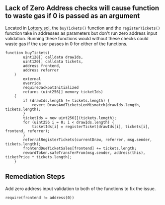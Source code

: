 ## Lack of Zero Address checks will cause function to waste gas if 0 is passed as an argument

Located in [Lottery.sol](https://github.com/code-423n4/2023-03-wenwin/blob/91b89482aaedf8b8feb73c771d11c257eed997e8/src/Lottery.sol#L110), the `buyTickets()` function and the `registerTickets()` function take in addresses as parameters but don't run zero address input validation. Running these functions would without these checks could waste gas if the user passes in 0 for either of the functions.

```
function buyTickets(
        uint128[] calldata drawIds,
        uint120[] calldata tickets,
        address frontend,
        address referrer
    )
        external
        override
        requireJackpotInitialized
        returns (uint256[] memory ticketIds)
    {
        if (drawIds.length != tickets.length) {
            revert DrawsAndTicketsLenMismatch(drawIds.length, tickets.length);
        }
        ticketIds = new uint256[](tickets.length);
        for (uint256 i = 0; i < drawIds.length) {
            ticketIds[i] = registerTicket(drawIds[i], tickets[i], frontend, referrer);
        }
        referralRegisterTickets(currentDraw, referrer, msg.sender, tickets.length);
        frontendDueTicketSales[frontend] += tickets.length;
        rewardToken.safeTransferFrom(msg.sender, address(this), ticketPrice * tickets.length);
    }
```

## Remediation Steps

Add zero address input validation to both of the functions to fix the issue.

`require(frontend != address(0))`